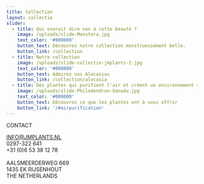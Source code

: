 ```yaml
---
title: Collection
layout: collectie
slider:
  - title: Qui oserait dire non à cette beauté ?
    image: /uploads/slide-Monstera.jpg
    text_color: '#000000'
    button_text: Découvrez notre collection monstrueusement belle.
    button_link: /collection
  - title: Notre collection
    image: /uploads/slide-collectie-jmplants-2.jpg
    text_color: '#000000'
    button_text: Admirez nos Alocasias
    button_link: /collection/alocasia
  - title: Des plantes qui purifient l'air et créent un environnement sain
    image: /uploads/slide-Philodendron-Xanadu.jpg
    text_color: '#000000'
    button_text: Découvrez ce que les plantes ont à vous offrir
    button_link: '/#airpurification'
---
```



CONTACT

INFO@JMPLANTS.NL<br>0297-322 641<br>+31 (0)6 53 38 12 78<br><br>AALSMEERDERWEG 669<br>1435 EK RIJSENHOUT<br>THE NETHERLANDS